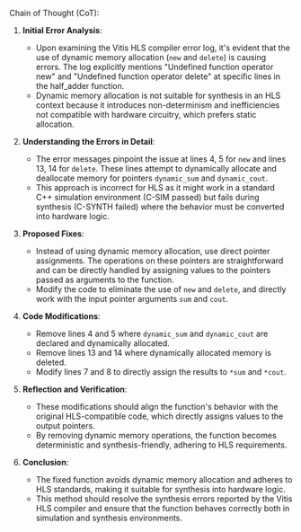 Chain of Thought (CoT):

1. **Initial Error Analysis**:
   - Upon examining the Vitis HLS compiler error log, it's evident that the use of dynamic memory allocation (`new` and `delete`) is causing errors. The log explicitly mentions "Undefined function operator new" and "Undefined function operator delete" at specific lines in the half_adder function. 
   - Dynamic memory allocation is not suitable for synthesis in an HLS context because it introduces non-determinism and inefficiencies not compatible with hardware circuitry, which prefers static allocation.

2. **Understanding the Errors in Detail**:
   - The error messages pinpoint the issue at lines 4, 5 for `new` and lines 13, 14 for `delete`. These lines attempt to dynamically allocate and deallocate memory for pointers `dynamic_sum` and `dynamic_cout`.
   - This approach is incorrect for HLS as it might work in a standard C++ simulation environment (C-SIM passed) but fails during synthesis (C-SYNTH failed) where the behavior must be converted into hardware logic.

3. **Proposed Fixes**:
   - Instead of using dynamic memory allocation, use direct pointer assignments. The operations on these pointers are straightforward and can be directly handled by assigning values to the pointers passed as arguments to the function.
   - Modify the code to eliminate the use of `new` and `delete`, and directly work with the input pointer arguments `sum` and `cout`.

4. **Code Modifications**:
   - Remove lines 4 and 5 where `dynamic_sum` and `dynamic_cout` are declared and dynamically allocated.
   - Remove lines 13 and 14 where dynamically allocated memory is deleted.
   - Modify lines 7 and 8 to directly assign the results to `*sum` and `*cout`.

5. **Reflection and Verification**:
   - These modifications should align the function's behavior with the original HLS-compatible code, which directly assigns values to the output pointers. 
   - By removing dynamic memory operations, the function becomes deterministic and synthesis-friendly, adhering to HLS requirements.

6. **Conclusion**:
   - The fixed function avoids dynamic memory allocation and adheres to HLS standards, making it suitable for synthesis into hardware logic.
   - This method should resolve the synthesis errors reported by the Vitis HLS compiler and ensure that the function behaves correctly both in simulation and synthesis environments.